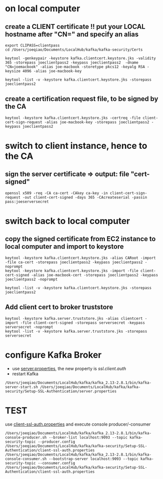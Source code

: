 # on local computer
## create a CLIENT certificate !! put your LOCAL hostname after "CN=" and specify an alias
```
export CLIPASS=clientpass
cd /Users/joeqiao/Documents/LocalHub/kafka/kafka-security/Certs

keytool -genkeypair -keystore kafka.clientcert.keystore.jks -validity 365 -storepass joeclientpass2 -keypass joeclientpass2  -dname "CN=joemacbook" -alias joe-macbook -storetype pkcs12 -keyalg RSA -keysize 4096 -alias joe-macbook-key

keytool -list -v -keystore kafka.clientcert.keystore.jks -storepass joeclientpass2
```

## create a certification request file, to be signed by the CA
```
keytool -keystore kafka.clientcert.keystore.jks -certreq -file client-cert-sign-request -alias joe-macbook-key -storepass joeclientpass2 -keypass joeclientpass2
```
# switch to client instance, hence to the CA
## sign the server certificate => output: file "cert-signed"
```
openssl x509 -req -CA ca-cert -CAkey ca-key -in client-cert-sign-request -out client-cert-signed -days 365 -CAcreateserial -passin pass:joeserversecret
```

# switch back to local computer
## copy the signed certificate from EC2 instance to local computer and import to keystore
```
keytool -keystore kafka.clientcert.keystore.jks -alias CARoot -import -file ca-cert -storepass joeclientpass2 -keypass joeclientpass2 -noprompt
keytool -keystore kafka.clientcert.keystore.jks -import -file client-cert-signed -alias joe-macbook-cert -storepass joeclientpass2 -keypass joeclientpass2 -noprompt

keytool -list -v -keystore kafka.clientcert.keystore.jks -storepass joeclientpass2
```

## Add client cert to broker truststore
```
keytool -keystore kafka.server.truststore.jks -alias clientcert -import -file client-cert-signed -storepass serversecret -keypass serversecret -noprompt
keytool -list -v -keystore kafka.server.truststore.jks -storepass serversecret
```

# configure Kafka Broker
  * use [server.properties](./server.properties), the new property is *ssl.client.auth*
  * restart Kafka  
```
/Users/joeqiao/Documents/LocalHub/kafka/kafka_2.13-2.8.1/bin/kafka-server-start.sh /Users/joeqiao/Documents/LocalHub/kafka/kafka-security/Setup-SSL-Authentication/server.properties
```

# TEST
use [client-ssl-auth.properties](./client-ssl-auth.properties) and execute console producer/-consumer
```
/Users/joeqiao/Documents/LocalHub/kafka/kafka_2.13-2.8.1/bin/kafka-console-producer.sh --broker-list localhost:9093 --topic kafka-security-topic --producer.config /Users/joeqiao/Documents/LocalHub/kafka/kafka-security/Setup-SSL-Authentication/client-ssl-auth.properties
/Users/joeqiao/Documents/LocalHub/kafka/kafka_2.13-2.8.1/bin/kafka-console-consumer.sh --bootstrap-server localhost:9093 --topic kafka-security-topic --consumer.config /Users/joeqiao/Documents/LocalHub/kafka/kafka-security/Setup-SSL-Authentication/client-ssl-auth.properties
```
